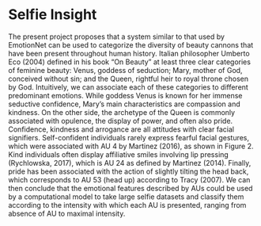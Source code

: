 # Selfie Insight

The present project proposes that a system similar to that used by EmotionNet can be used to categorize the diversity of beauty cannons that have been present throughout human history. Italian philosopher Umberto Eco (2004) defined in his book “On Beauty” at least three clear categories of feminine beauty: Venus, goddess of seduction; Mary, mother of God, conceived without sin; and the Queen, rightful heir to royal throne chosen by God. Intuitively, we can associate each of these categories to different predominant emotions. While goddess Venus is known for her immense seductive confidence, Mary’s main characteristics are compassion and kindness. On the other side, the archetype of the Queen is commonly associated with opulence, the display of power, and often also pride. Confidence, kindness and arrogance are all attitudes with clear facial signifiers. Self-confident individuals rarely express fearful facial gestures, which were associated with AU 4 by Martinez (2016), as shown in Figure 2. Kind individuals often display affiliative smiles involving lip pressing (Rychlowska, 2017), which is AU 24 as defined by Martinez (2014). Finally, pride has been associated with the action of slightly tilting the head back, which corresponds to AU 53 (head up) according to Tracy (2007). We can then conclude that the emotional features described by AUs could be used by a computational model to take large selfie datasets and classify them according to the intensity with which each AU is presented, ranging from absence of AU to maximal intensity.
